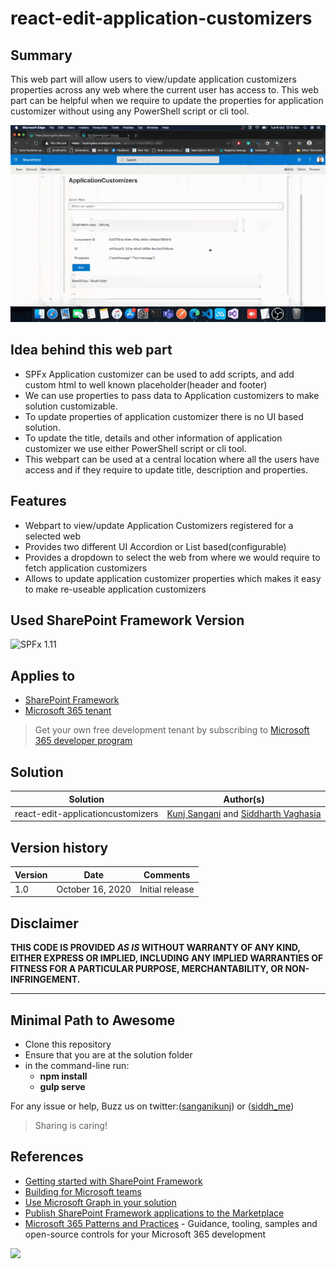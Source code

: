 # react-edit-application-customizers

## Summary

This web part will allow users to view/update application customizers properties across any web where the current user has access to. This web part can be helpful when we require to update the properties for application customizer without using any PowerShell script or cli tool.

![Web part in action](assets/react-all-applicationcustomizers.gif?raw=true "Webpart in action")

## Idea behind this web part

- SPFx Application customizer can be used to add scripts, and add custom html to well known placeholder(header and footer)
- We can use properties to pass data to Application customizers to make solution customizable.
- To update properties of application customizer there is no UI based solution.
- To update the title, details and other information of application customizer we use either PowerShell script or cli tool.
- This webpart can be used at a central location where all the users have access and if they require to update title, description and properties.

## Features

- Webpart to view/update Application Customizers registered for a selected web
- Provides two different UI Accordion or List based(configurable)
- Provides a dropdown to select the web from where we would require to fetch application customizers
- Allows to update application customizer properties which makes it easy to make re-useable application customizers


## Used SharePoint Framework Version

![SPFx 1.11](https://img.shields.io/badge/version-1.11-green.svg)

## Applies to

- [SharePoint Framework](https://aka.ms/spfx)
- [Microsoft 365 tenant](https://docs.microsoft.com/en-us/sharepoint/dev/spfx/set-up-your-developer-tenant)

> Get your own free development tenant by subscribing to [Microsoft 365 developer program](http://aka.ms/o365devprogram)

## Solution

Solution|Author(s)
--------|---------
react-edit-applicationcustomizers | [Kunj Sangani](https://www.linkedin.com/in/kunj-sangani/) and [Siddharth Vaghasia](https://www.linkedin.com/in/siddharthvaghasia) 

## Version history

Version|Date|Comments
-------|----|--------
1.0|October 16, 2020|Initial release

## Disclaimer

**THIS CODE IS PROVIDED *AS IS* WITHOUT WARRANTY OF ANY KIND, EITHER EXPRESS OR IMPLIED, INCLUDING ANY IMPLIED WARRANTIES OF FITNESS FOR A PARTICULAR PURPOSE, MERCHANTABILITY, OR NON-INFRINGEMENT.**

---

## Minimal Path to Awesome

- Clone this repository
- Ensure that you are at the solution folder
- in the command-line run:
  - **npm install**
  - **gulp serve**


For any issue or help, Buzz us on twitter:([sanganikunj](https://twitter.com/sanganikunj)) or ([siddh_me](https://twitter.com/siddh_me/))

> Sharing is caring!

## References

- [Getting started with SharePoint Framework](https://docs.microsoft.com/en-us/sharepoint/dev/spfx/set-up-your-developer-tenant)
- [Building for Microsoft teams](https://docs.microsoft.com/en-us/sharepoint/dev/spfx/build-for-teams-overview)
- [Use Microsoft Graph in your solution](https://docs.microsoft.com/en-us/sharepoint/dev/spfx/web-parts/get-started/using-microsoft-graph-apis)
- [Publish SharePoint Framework applications to the Marketplace](https://docs.microsoft.com/en-us/sharepoint/dev/spfx/publish-to-marketplace-overview)
- [Microsoft 365 Patterns and Practices](https://aka.ms/m365pnp) - Guidance, tooling, samples and open-source controls for your Microsoft 365 development

<img src="https://telemetry.sharepointpnp.com/sp-dev-fx-webparts/samples/react-edit-applicationcustomizers" />
